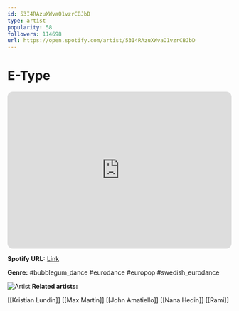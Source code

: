 ```yaml
---
id: 53I4RAzuXWvaO1vzrCBJbD
type: artist
popularity: 58
followers: 114698
url: https://open.spotify.com/artist/53I4RAzuXWvaO1vzrCBJbD
---
```

# E-Type

<iframe style="border-radius:12px" src="https://open.spotify.com/embed/artist/53I4RAzuXWvaO1vzrCBJbD" width="100%" height="352" frameBorder="0" allowfullscreen="" allow="autoplay; clipboard-write; encrypted-media; fullscreen; picture-in-picture" loading="lazy"></iframe>

**Spotify URL:** [Link](https://open.spotify.com/artist/53I4RAzuXWvaO1vzrCBJbD)

**Genre:**  #bubblegum_dance #eurodance #europop #swedish_eurodance

![Artist](https://i.scdn.co/image/ab6761610000e5eb2987f8c435d49a4bf4249289)
**Related artists:**

[[Kristian Lundin]]
[[Max Martin]]
[[John Amatiello]]
[[Nana Hedin]]
[[Rami]]
